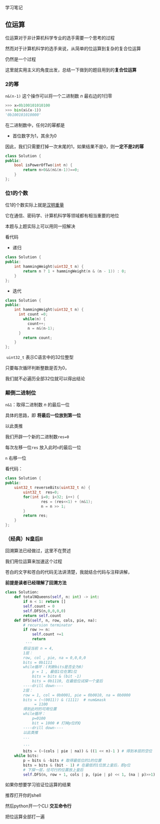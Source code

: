 学习笔记

## 位运算

位运算对于非计算机科学专业的选手需要一个思考的过程

然而对于计算机科学的选手来说，从简单的位运算到复杂的复合位运算

仍然是一个过程

这里就实用主义的角度出发，总结一下做到的题目用到的**复合位运算**

### 2的幂

``n&(n-1)`` 这个操作可以将一个二进制数 $n$ 最右边的1归零

```python
>>> x=0b100101010100
>>> bin(x&(x-1))
'0b100101010000'
```

在二进制数中，任何2的幂都是

- 首位数字为1，其余为0

因此，我们只需要打掉一次末尾的1，如果结果不是0，则**一定不是2的幂**

```cpp
class Solution {
public:
    bool isPowerOfTwo(int n) {
        return n>0&&(n&(n-1))==0;
    }
};
```

###  位1的个数

位1的个数实际上就是[汉明重量](https://zh.wikipedia.org/wiki/%E6%B1%89%E6%98%8E%E9%87%8D%E9%87%8F)

它在通信、密码学、计算机科学等领域都有相当重要的地位

本题与上题实际上可以用同一招解决

看代码

- 递归

```cpp
class Solution {
public:
    int hammingWeight(uint32_t n) {
        return n ? 1 + hammingWeight(n & (n - 1)) : 0;
    }
};
```

- 迭代

```cpp
class Solution {
public:
    int hammingWeight(uint32_t n) {
      int count =0;
        while(n) {
          count++;
          n = n&(n-1);
      }
        return count;
    }
};
```

  ​	``uint32_t`` 表示C语言中的32位整型

只要每次循环判断整数是否为0，

我们就不必遍历全部32位就可以得出结论

### 颠倒二进制位

``n&1``：取得二进制数 $n$ 的最后一位

具体的思路，即 **将最后一位放到第一位**

以此类推

我们开辟一个新的二进制数``res=0``

每次左移一位``res`` 放入此时``n``的最后一位

``n`` 右移一位

看代码：

```cpp
class Solution {
public:
    uint32_t reverseBits(uint32_t n) {
        uint32_t  res=0;
        for(int i=0; i<32; i++) {
                res = (res<<1) + (n&1);
                n = n >> 1;
        }
        return res;
    }
};
```

### （经典）N皇后II

回溯算法已经做过，这里不在赘述

我们用位运算来加速这个过程

苍白的文字和苍白的代码无法讲清楚，我就结合代码与注释讲解，

**前提是读者已经理解了回溯方法**

```python
class Solution:
    def totalNQueens(self, n: int) -> int:
        if n < 1: return []
        self.count = 0
        self.DFS(n,0,0,0,0)
        return self.count
    def DFS(self, n, row, cols, pie, na):
        # recursion terminator
        if row >= n:
            self.count +=1
            return
         '''
        假设当前 n = 4,
        1层：
        row, col , pie, na = 0,0,0,0
        bits = 0b1111
        while循环：(判断bits是否全为0）
            p = 1 , 最低1位在第1位
            bits = bits & (bit -1)
            bits = 0b1110, 在最低位试探一个皇后
        ----drill down----
        2层：
        row = 1, col = 0b0001, pie = 0b0010, na = 0b0000
        bits = (~(0011)) & (1111)  # num&mask
             = 1100
        得到此时的可用位置
        while循环：
            p=0100
            bit = 1000 # 打掉p位的Q
        ----drill down----
        以此类推
        ...
        
        '''
        bits = (~(cols | pie | na)) & ((1 << n)-1 ) # 得到本层的空位
    while bits:
        p = bits & -bits # 取得最低位的1的位置
        bits = bits & (bit - 1) # 在最低的1位放上皇后，即p位
        # 下探一层，往可行的位置放上皇后
        self.DFS(n, row + 1, cols | p, (pie | p) << 1, (na | p)>>1)
```

如果你想要学习验证位运算的结果

推荐打开你的shell

然后python开一个CLI **交互命令行**

把位运算全部打一遍